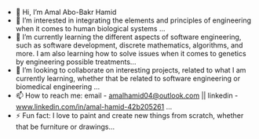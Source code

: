 - 👋 Hi, I’m Amal Abo-Bakr Hamid
- 👀 I’m interested in integrating the elements and principles of engineering when it comes to human biological systems ...
- 🌱 I’m currently learning the different aspects of software engineering, such as software development, discrete mathematics, algorithms, and more. I am also learning how to solve issues when it comes to genetics by engineering possible treatments...
- 💞️ I’m looking to collaborate on interesting projects, related to what I am currently learning, whether that be related to software engineering or biomedical engineering ...
- 📫 How to reach me: email - amalhamid04@outlook.com || linkedin - www.linkedin.com/in/amal-hamid-42b205261 ...
- ⚡ Fun fact: I love to paint and create new things from scratch, whether that be furniture or drawings...  

<!---
amalhamid/amalhamid is a ✨ special ✨ repository because its `README.md` (this file) appears on your GitHub profile.
You can click the Preview link to take a look at your changes.
--->

